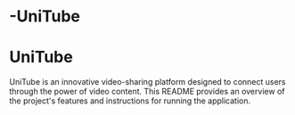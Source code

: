 # -UniTube

# UniTube
UniTube is an innovative video-sharing platform designed to connect users through the power of video content. This README provides an overview of the project's features and instructions for running the application.
